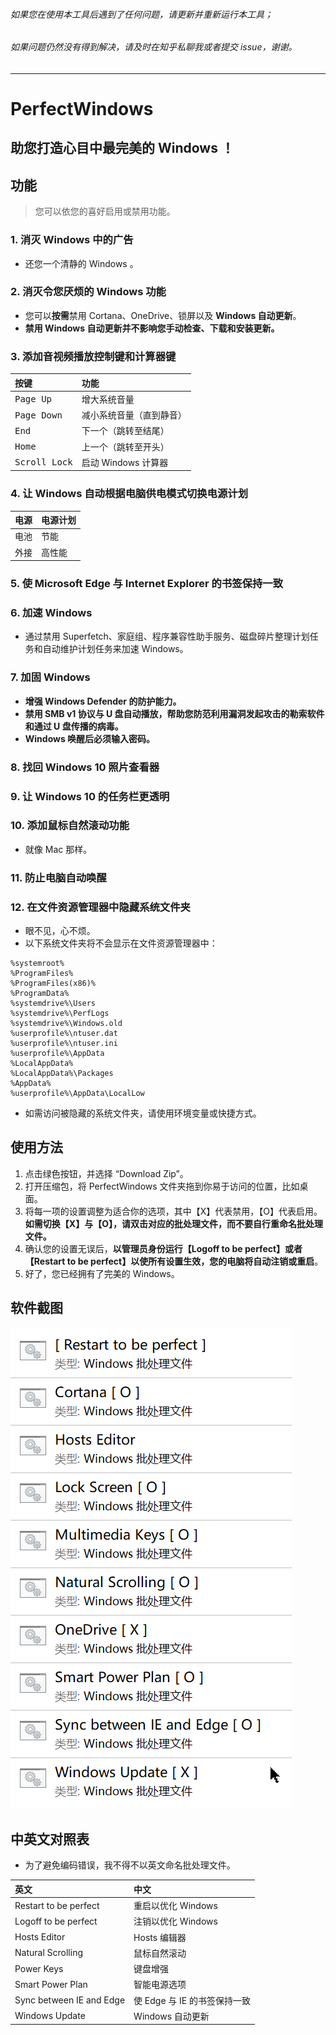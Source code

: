###### 如果您在使用本工具后遇到了任何问题，请更新并重新运行本工具；
###### 如果问题仍然没有得到解决，请及时在知乎私聊我或者提交 issue，谢谢。

---

# PerfectWindows

## 助您打造心目中最完美的 Windows ！

## 功能
> 您可以依您的喜好启用或禁用功能。
### 1. 消灭 Windows 中的广告
* 还您一个清静的 Windows 。
### 2. 消灭令您厌烦的 Windows 功能
* 您可以**按需**禁用 Cortana、OneDrive、锁屏以及 **Windows 自动更新**。
* **禁用 Windows 自动更新并不影响您手动检查、下载和安装更新。**
### 3. 添加音视频播放控制键和计算器键
|按键|功能|
|:-|:-|
|<kbd>Page Up</kbd>|增大系统音量
|<kbd>Page Down</kbd>|减小系统音量（直到静音）
|<kbd>End</kbd>|下一个（跳转至结尾）
|<kbd>Home</kbd>|上一个（跳转至开头）
|<kbd>Scroll Lock</kbd>|启动 Windows 计算器
### 4. 让 Windows 自动根据电脑供电模式切换电源计划

|电源|电源计划|
|:-|:-|
|电池|节能
|外接|高性能
### 5. 使 Microsoft Edge 与 Internet Explorer 的书签保持一致
### 6. 加速 Windows
* 通过禁用 Superfetch、家庭组、程序兼容性助手服务、磁盘碎片整理计划任务和自动维护计划任务来加速 Windows。
### 7. 加固 Windows
* **增强 Windows Defender 的防护能力。**
* **禁用 SMB v1 协议与 U 盘自动播放，帮助您防范利用漏洞发起攻击的勒索软件和通过 U 盘传播的病毒。**
* **Windows 唤醒后必须输入密码。**
### 8. 找回 Windows 10 照片查看器
### 9. 让 Windows 10 的任务栏更透明
### 10. 添加鼠标自然滚动功能
* 就像 Mac 那样。
### 11. 防止电脑自动唤醒
### 12. 在文件资源管理器中隐藏系统文件夹
* 眼不见，心不烦。
* 以下系统文件夹将不会显示在文件资源管理器中：
```
%systemroot%
%ProgramFiles%
%ProgramFiles(x86)%
%ProgramData%
%systemdrive%\Users
%systemdrive%\PerfLogs
%systemdrive%\Windows.old
%userprofile%\ntuser.dat
%userprofile%\ntuser.ini
%userprofile%\AppData
%LocalAppData%
%LocalAppData%\Packages
%AppData%
%userprofile%\AppData\LocalLow
```
* 如需访问被隐藏的系统文件夹，请使用环境变量或快捷方式。
## 使用方法
1. 点击绿色按钮，并选择 “Download Zip”。
2. 打开压缩包，将 PerfectWindows 文件夹拖到你易于访问的位置，比如桌面。
3. 将每一项的设置调整为适合你的选项，其中【X】代表禁用，【O】代表启用。**如需切换【X】与【O】，请双击对应的批处理文件，而不要自行重命名批处理文件。**
4. 确认您的设置无误后，**以管理员身份运行【Logoff to be perfect】或者【Restart to be perfect】以使所有设置生效，您的电脑将自动注销或重启**。
5. 好了，您已经拥有了完美的 Windows。
## 软件截图
![](Pics/1.gif)
## 中英文对照表
* 为了避免编码错误，我不得不以英文命名批处理文件。

|英文|中文|
|:-|:-|
|Restart to be perfect|重启以优化 Windows|
|Logoff to be perfect|注销以优化 Windows|
|Hosts Editor|Hosts 编辑器|
|Natural Scrolling|鼠标自然滚动|
|Power Keys|键盘增强|
|Smart Power Plan|智能电源选项|
|Sync between IE and Edge|使 Edge 与 IE 的书签保持一致|
|Windows Update|Windows 自动更新|
